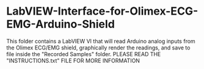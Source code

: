LabVIEW-Interface-for-Olimex-ECG-EMG-Arduino-Shield
===================================================

This folder contains a LabVIEW VI that will read Arduino analog inputs from the Olimex ECG/EMG shield, graphically render the readings, and save to file inside the "Recorded Samples" folder. PLEASE READ THE "INSTRUCTIONS.txt" FILE FOR MORE INFORMATION 
